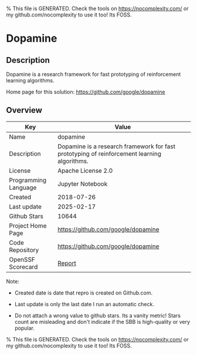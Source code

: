 
% This file is GENERATED. Check the tools on https://nocomplexity.com/ or my github.com/nocomplexity to use it too! Its FOSS. 

# Dopamine

## Description 

Dopamine is a research framework for fast prototyping of reinforcement learning algorithms.

Home page for this solution: https://github.com/google/dopamine 

## Overview 

| Key | Value |
| --- | --- |
| Name | dopamine |
| Description | Dopamine is a research framework for fast prototyping of reinforcement learning algorithms.  |
| License | Apache License 2.0 |
| Programming Language | Jupyter Notebook |
| Created | 2018-07-26 |
| Last update | 2025-02-17 |
| Github Stars | 10644 |
| Project Home Page | https://github.com/google/dopamine |
| Code Repository | https://github.com/google/dopamine |
| OpenSSF Scorecard | [Report](https://securityscorecards.dev/viewer/?uri=github.com/google/dopamine) |

Note:
 - Created date is date that repro is created on Github.com. 

- Last update is only the last date I run an automatic check. 

- Do not attach a wrong value to github stars. Its a vanity metric! Stars count are misleading and 
don't indicate if the SBB is high-quality or very popular.

% This file is GENERATED. Check the tools on https://nocomplexity.com/ or my github.com/nocomplexity to use it too! Its FOSS. 

